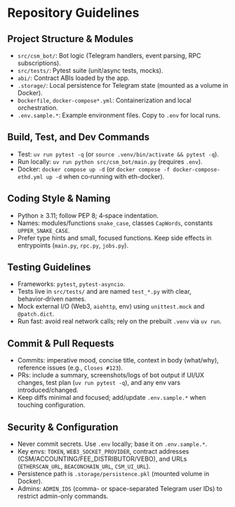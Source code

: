 # Repository Guidelines

## Project Structure & Modules
- `src/csm_bot/`: Bot logic (Telegram handlers, event parsing, RPC subscriptions).
- `src/tests/`: Pytest suite (unit/async tests, mocks).
- `abi/`: Contract ABIs loaded by the app.
- `.storage/`: Local persistence for Telegram state (mounted as a volume in Docker).
- `Dockerfile`, `docker-compose*.yml`: Containerization and local orchestration.
- `.env.sample.*`: Example environment files. Copy to `.env` for local runs.

## Build, Test, and Dev Commands
- Test: `uv run pytest -q` (or `source .venv/bin/activate && pytest -q`).
- Run locally: `uv run python src/csm_bot/main.py` (requires `.env`).
- Docker: `docker compose up -d` (or `docker compose -f docker-compose-ethd.yml up -d` when co‑running with eth-docker).

## Coding Style & Naming
- Python ≥ 3.11; follow PEP 8; 4‑space indentation.
- Names: modules/functions `snake_case`, classes `CapWords`, constants `UPPER_SNAKE_CASE`.
- Prefer type hints and small, focused functions. Keep side effects in entrypoints (`main.py`, `rpc.py`, `jobs.py`).

## Testing Guidelines
- Frameworks: `pytest`, `pytest-asyncio`.
- Tests live in `src/tests/` and are named `test_*.py` with clear, behavior‑driven names.
- Mock external I/O (Web3, `aiohttp`, env) using `unittest.mock` and `@patch.dict`.
- Run fast: avoid real network calls; rely on the prebuilt `.venv` via `uv run`.

## Commit & Pull Requests
- Commits: imperative mood, concise title, context in body (what/why), reference issues (e.g., `Closes #123`).
- PRs: include a summary, screenshots/logs of bot output if UI/UX changes, test plan (`uv run pytest -q`), and any env vars introduced/changed.
- Keep diffs minimal and focused; add/update `.env.sample.*` when touching configuration.

## Security & Configuration
- Never commit secrets. Use `.env` locally; base it on `.env.sample.*`.
- Key envs: `TOKEN`, `WEB3_SOCKET_PROVIDER`, contract addresses (CSM/ACCOUNTING/FEE_DISTRIBUTOR/VEBO), and URLs (`ETHERSCAN_URL`, `BEACONCHAIN_URL`, `CSM_UI_URL`).
- Persistence path is `.storage/persistence.pkl` (mounted volume in Docker).
 - Admins: `ADMIN_IDS` (comma- or space-separated Telegram user IDs) to restrict admin-only commands.
